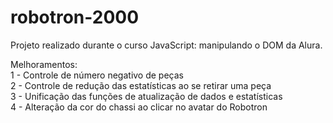# robotron-2000


Projeto realizado durante o curso JavaScript: manipulando o DOM da Alura.

Melhoramentos:<br>
1 - Controle de número negativo de peças<br>
2 - Controle de redução das estatísticas ao se retirar uma peça<br>
3 - Unificação das funções de atualização de dados e estatísticas<br>
4 - Alteração da cor do chassi ao clicar no avatar do Robotron
